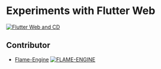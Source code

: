 # Experiments with Flutter Web

 [![Flutter Web and CD](https://github.com/AseemWangoo/experiments_with_web/workflows/Flutter%20Web%20and%20CD/badge.svg)](https://github.com/AseemWangoo/experiments_with_web/actions)




## Contributor

* [Flame-Engine](https://github.com/flame-engine/awesome-flame#other-articles--tutorials)
[![FLAME-ENGINE](https://img.shields.io/badge/Flame--Engine-Contributor-red)](https://github.com/flame-engine/awesome-flame#other-articles--tutorials) 



